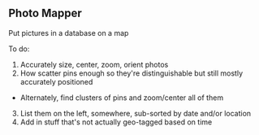 ## Photo Mapper
Put pictures in a database on a map

To do:
1. Accurately size, center, zoom, orient photos
2. How scatter pins enough so they're distinguishable but still mostly accurately positioned
  * Alternately, find clusters of pins and zoom/center all of them
3. List them on the left, somewhere, sub-sorted by date and/or location
4. Add in stuff that's not actually geo-tagged based on time
